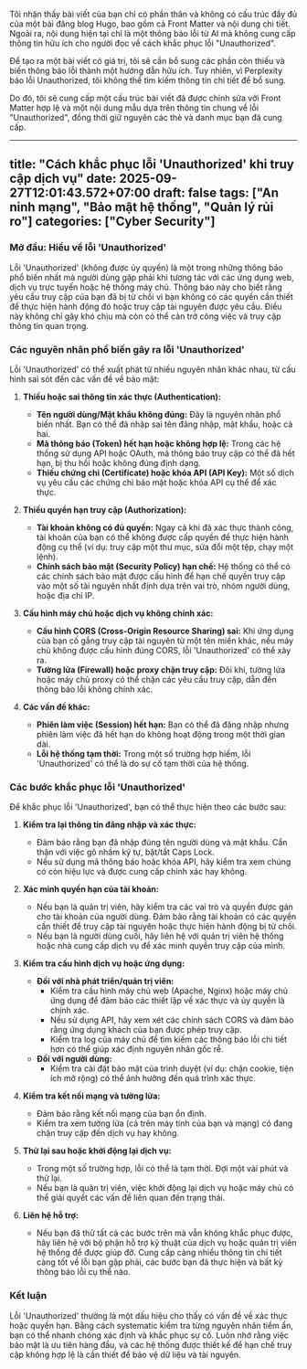 Tôi nhận thấy bài viết của bạn chỉ có phần thân và không có cấu trúc đầy đủ của một bài đăng blog Hugo, bao gồm cả Front Matter và nội dung chi tiết. Ngoài ra, nội dung hiện tại chỉ là một thông báo lỗi từ AI mà không cung cấp thông tin hữu ích cho người đọc về cách khắc phục lỗi "Unauthorized".

Để tạo ra một bài viết có giá trị, tôi sẽ cần bổ sung các phần còn thiếu và biến thông báo lỗi thành một hướng dẫn hữu ích. Tuy nhiên, vì Perplexity báo lỗi Unauthorized, tôi không thể tìm kiếm thông tin chi tiết để bổ sung.

Do đó, tôi sẽ cung cấp một cấu trúc bài viết đã được chỉnh sửa với Front Matter hợp lệ và một nội dung mẫu dựa trên thông tin chung về lỗi "Unauthorized", đồng thời giữ nguyên các thẻ và danh mục bạn đã cung cấp.

---
title: "Cách khắc phục lỗi 'Unauthorized' khi truy cập dịch vụ"
date: 2025-09-27T12:01:43.572+07:00
draft: false
tags: ["An ninh mạng", "Bảo mật hệ thống", "Quản lý rủi ro"]
categories: ["Cyber Security"]
---

### Mở đầu: Hiểu về lỗi 'Unauthorized'

Lỗi 'Unauthorized' (không được ủy quyền) là một trong những thông báo phổ biến nhất mà người dùng gặp phải khi tương tác với các ứng dụng web, dịch vụ trực tuyến hoặc hệ thống máy chủ. Thông báo này cho biết rằng yêu cầu truy cập của bạn đã bị từ chối vì bạn không có các quyền cần thiết để thực hiện hành động đó hoặc truy cập tài nguyên được yêu cầu. Điều này không chỉ gây khó chịu mà còn có thể cản trở công việc và truy cập thông tin quan trọng.

### Các nguyên nhân phổ biến gây ra lỗi 'Unauthorized'

Lỗi 'Unauthorized' có thể xuất phát từ nhiều nguyên nhân khác nhau, từ cấu hình sai sót đến các vấn đề về bảo mật:

1.  **Thiếu hoặc sai thông tin xác thực (Authentication):**
    *   **Tên người dùng/Mật khẩu không đúng:** Đây là nguyên nhân phổ biến nhất. Bạn có thể đã nhập sai tên đăng nhập, mật khẩu, hoặc cả hai.
    *   **Mã thông báo (Token) hết hạn hoặc không hợp lệ:** Trong các hệ thống sử dụng API hoặc OAuth, mã thông báo truy cập có thể đã hết hạn, bị thu hồi hoặc không đúng định dạng.
    *   **Thiếu chứng chỉ (Certificate) hoặc khóa API (API Key):** Một số dịch vụ yêu cầu các chứng chỉ bảo mật hoặc khóa API cụ thể để xác thực.

2.  **Thiếu quyền hạn truy cập (Authorization):**
    *   **Tài khoản không có đủ quyền:** Ngay cả khi đã xác thực thành công, tài khoản của bạn có thể không được cấp quyền để thực hiện hành động cụ thể (ví dụ: truy cập một thư mục, sửa đổi một tệp, chạy một lệnh).
    *   **Chính sách bảo mật (Security Policy) hạn chế:** Hệ thống có thể có các chính sách bảo mật được cấu hình để hạn chế quyền truy cập vào một số tài nguyên nhất định dựa trên vai trò, nhóm người dùng, hoặc địa chỉ IP.

3.  **Cấu hình máy chủ hoặc dịch vụ không chính xác:**
    *   **Cấu hình CORS (Cross-Origin Resource Sharing) sai:** Khi ứng dụng của bạn cố gắng truy cập tài nguyên từ một tên miền khác, nếu máy chủ không được cấu hình đúng CORS, lỗi 'Unauthorized' có thể xảy ra.
    *   **Tường lửa (Firewall) hoặc proxy chặn truy cập:** Đôi khi, tường lửa hoặc máy chủ proxy có thể chặn các yêu cầu truy cập, dẫn đến thông báo lỗi không chính xác.

4.  **Các vấn đề khác:**
    *   **Phiên làm việc (Session) hết hạn:** Bạn có thể đã đăng nhập nhưng phiên làm việc đã hết hạn do không hoạt động trong một thời gian dài.
    *   **Lỗi hệ thống tạm thời:** Trong một số trường hợp hiếm, lỗi 'Unauthorized' có thể là do sự cố tạm thời của hệ thống.

### Các bước khắc phục lỗi 'Unauthorized'

Để khắc phục lỗi 'Unauthorized', bạn có thể thực hiện theo các bước sau:

1.  **Kiểm tra lại thông tin đăng nhập và xác thực:**
    *   Đảm bảo rằng bạn đã nhập đúng tên người dùng và mật khẩu. Cẩn thận với việc gõ nhầm ký tự, bật/tắt Caps Lock.
    *   Nếu sử dụng mã thông báo hoặc khóa API, hãy kiểm tra xem chúng có còn hiệu lực và được cung cấp chính xác hay không.

2.  **Xác minh quyền hạn của tài khoản:**
    *   Nếu bạn là quản trị viên, hãy kiểm tra các vai trò và quyền được gán cho tài khoản của người dùng. Đảm bảo rằng tài khoản có các quyền cần thiết để truy cập tài nguyên hoặc thực hiện hành động bị từ chối.
    *   Nếu bạn là người dùng cuối, hãy liên hệ với quản trị viên hệ thống hoặc nhà cung cấp dịch vụ để xác minh quyền truy cập của mình.

3.  **Kiểm tra cấu hình dịch vụ hoặc ứng dụng:**
    *   **Đối với nhà phát triển/quản trị viên:**
        *   Kiểm tra cấu hình máy chủ web (Apache, Nginx) hoặc máy chủ ứng dụng để đảm bảo các thiết lập về xác thực và ủy quyền là chính xác.
        *   Nếu sử dụng API, hãy xem xét các chính sách CORS và đảm bảo rằng ứng dụng khách của bạn được phép truy cập.
        *   Kiểm tra log của máy chủ để tìm kiếm các thông báo lỗi chi tiết hơn có thể giúp xác định nguyên nhân gốc rễ.
    *   **Đối với người dùng:**
        *   Kiểm tra cài đặt bảo mật của trình duyệt (ví dụ: chặn cookie, tiện ích mở rộng) có thể ảnh hưởng đến quá trình xác thực.

4.  **Kiểm tra kết nối mạng và tường lửa:**
    *   Đảm bảo rằng kết nối mạng của bạn ổn định.
    *   Kiểm tra xem tường lửa (cả trên máy tính của bạn và mạng) có đang chặn truy cập đến dịch vụ hay không.

5.  **Thử lại sau hoặc khởi động lại dịch vụ:**
    *   Trong một số trường hợp, lỗi có thể là tạm thời. Đợi một vài phút và thử lại.
    *   Nếu bạn là quản trị viên, việc khởi động lại dịch vụ hoặc máy chủ có thể giải quyết các vấn đề liên quan đến trạng thái.

6.  **Liên hệ hỗ trợ:**
    *   Nếu bạn đã thử tất cả các bước trên mà vẫn không khắc phục được, hãy liên hệ với bộ phận hỗ trợ kỹ thuật của dịch vụ hoặc quản trị viên hệ thống để được giúp đỡ. Cung cấp càng nhiều thông tin chi tiết càng tốt về lỗi bạn gặp phải, các bước bạn đã thực hiện và bất kỳ thông báo lỗi cụ thể nào.

### Kết luận

Lỗi 'Unauthorized' thường là một dấu hiệu cho thấy có vấn đề về xác thực hoặc quyền hạn. Bằng cách systematic kiểm tra từng nguyên nhân tiềm ẩn, bạn có thể nhanh chóng xác định và khắc phục sự cố. Luôn nhớ rằng việc bảo mật là ưu tiên hàng đầu, và các hệ thống được thiết kế để hạn chế truy cập không hợp lệ là cần thiết để bảo vệ dữ liệu và tài nguyên.